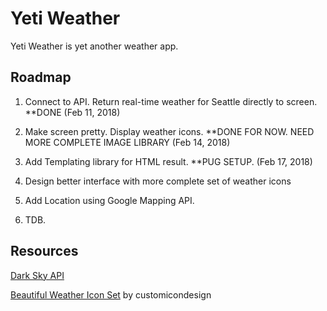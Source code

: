 # Yeti Weather

Yeti Weather is yet another weather app.

## Roadmap

1. Connect to API. Return real-time weather for Seattle directly to screen. \*\*DONE (Feb 11, 2018)

1. Make screen pretty. Display weather icons. \*\*DONE FOR NOW. NEED MORE COMPLETE IMAGE LIBRARY (Feb 14, 2018)

1. Add Templating library for HTML result. \*\*PUG SETUP. (Feb 17, 2018)

1. Design better interface with more complete set of weather icons

1. Add Location using Google Mapping API.

1. TDB.

## Resources

[Dark Sky API](https://darksky.net/dev)

[Beautiful Weather Icon Set](https://customicondesign.deviantart.com/art/Beautiful-Weather-Icon-Set-208760113) by customicondesign
